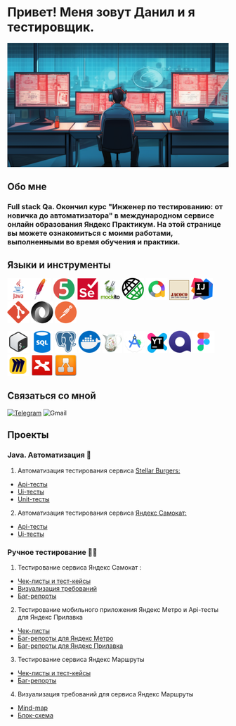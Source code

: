 
# Привет! Меня зовут Данил и я тестировщик. 

![Header](https://github.com/FixStress/fixStress/blob/main/assets/header2.png)

## Обо мне
### Full stack Qa. Окончил курс "Инженер по тестированию: от новичка до автоматизатора" в международном сервисе онлайн образования Яндекс Практикум. На этой странице вы можете ознакомиться с моими работами, выполненными во время обучения и практики.
### 

## Языки и инструменты

<img src="https://github.com/FixStress/fixStress/blob/main/assets/java-logo.png" title="Java" width="50"/><img src="https://github.com/FixStress/fixStress/blob/main/assets/maven-logo.png" title="Maven" width="50"/> <img src="https://github.com/FixStress/fixStress/blob/main/assets/junit5-logo.png" title="JUnit 5" width="50"/> <img src="https://github.com/FixStress/fixStress/blob/main/assets/Selenium.png" title="Selenium" width="50"/> <img src="https://github.com/FixStress/fixStress/blob/main/assets/mockito-logo.png" title="Mockito" width="45"/> <img src="https://github.com/FixStress/fixStress/blob/main/assets/rest-assured-logo.png" title="REST Assured" width="50"/> <img src="https://github.com/FixStress/fixStress/blob/main/assets/allure-logo.png" title="Allure" width="50"/> <img src="https://github.com/FixStress/fixStress/blob/main/assets/jacoco-logo.png" title="Jacoco" width="45"/> <img src="https://github.com/FixStress/fixStress/blob/main/assets/intellijidea-logo.png" title="IntellijIDEA" width="50"/> <img src="https://github.com/FixStress/fixStress/blob/main/assets/git-logo.png" title="Git" width="50"/> <img src="https://github.com/FixStress/fixStress/blob/main/assets/json-logo.png" title="JSON" width="50"/> <img src="https://github.com/FixStress/fixStress/blob/main/assets/postman-logo.png" title="Postman" width="50"/>

<img src="https://github.com/FixStress/fixStress/blob/main/assets/bash-logo.png" title="Bash" width="50"/> <img src="https://github.com/FixStress/fixStress/blob/main/assets/sql-logo.png" title="SQL" width="50"/> <img src="https://github.com/FixStress/fixStress/blob/main/assets/postgresql-logo.png" title="PostgreSQL" width="50"/> <img src="https://github.com/FixStress/fixStress/blob/main/assets/docker-logo.png" title="Docker" width="50"/> <img src="https://github.com/FixStress/fixStress/blob/main/assets/charles-logo.png" title="Charles" width="45"/> <img src="https://github.com/FixStress/fixStress/blob/main/assets/android-studio-logo.png" title="Android Studio" width="50"/> <img src="https://github.com/FixStress/fixStress/blob/main/assets/youtrack-logo.png" title="YouTrack" width="45"/> <img src="https://github.com/FixStress/fixStress/blob/main/assets/qase-logo.png" title="Qase" width="50"/> <img src="https://github.com/FixStress/fixStress/blob/main/assets/figma-logo.png" title="Figma" width="50"/> <img src="https://github.com/FixStress/fixStress/blob/main/assets/miro-logo.png" title="Miro" width="50"/> <img src="https://github.com/FixStress/fixStress/blob/main/assets/xmind-logo.png" title="Xmind" width="50"/> <img src="https://github.com/FixStress/fixStress/blob/main/assets/drawio-logo.png" title="draw.io" width="50"/>

## Связаться со мной
[![Telegram](https://img.shields.io/badge/-Telegram-090909?style-for-the-badge&logo=telegram)](https://t.me/fix_stress)
![Gmail](https://img.shields.io/badge/-danil.fixstress.astakhov@gmail.com-090909?style-for-the-badge&logo=gmail)

## Проекты

### Java. Автоматизация :robot: 
1. Автоматизация тестирования сервиса [Stellar Burgers:](https://stellarburgers.nomoreparties.site/)
* [Api-тесты](https://github.com/FixStress/Api-tests_for_Stellar_Burgers)
* [Ui-тесты](https://github.com/FixStress/Ui-tests_for_Stellar_Burgers)
* [Unit-тесты](https://github.com/FixStress/Unit-tests_for_Stellar_Burgers)
2. Автоматизация тестирования сервиса [Яндекс Самокат:](https://qa-scooter.praktikum-services.ru/)
* [Api-тесты](https://github.com/FixStress/Api-tests_for_Yandex_Scooter)
* [Ui-тесты](https://github.com/FixStress/Ui-tests_for_Yandex_Scooter)

### Ручное тестирование :technologist:
1. Тестирование сервиса Яндекс Самокат :
* [Чек-листы и тест-кейсы](https://docs.google.com/spreadsheets/d/1HEuZn89eNHAc0WXc1KUKBGhi7m2VBXPONDirHrvPSyY/edit?usp=sharing)
* [Визуализация требований](https://miro.com/app/board/uXjVNS5kS3w=/)
* [Баг-репорты](https://fixstress.youtrack.cloud/issues/fxs?q=%D1%82%D0%B5%D0%B3:%20%7B%D0%94%D0%B8%D0%BF%D0%BB%D0%BE%D0%BC%D0%BD%D0%B0%D1%8F%20%D1%80%D0%B0%D0%B1%D0%BE%D1%82%D0%B0%7D)
2. Тестирование мобильного приложения Яндекс Метро и Api-тесты для Яндекс Прилавка
* [Чек-листы](https://docs.google.com/spreadsheets/d/1nzPKTDMzirTtGKSnLz2xrHwdjyZOn_BbtYYWw4jU6mo/edit?usp=sharing)
* [Баг-репорты для Яндекс Метро](https://fixstress.youtrack.cloud/issues/fxs?q=%D1%82%D0%B5%D0%B3:%20%7BSprint%203%20Mobile%7D)
* [Баг-репорты для Яндекс Прилавка](https://fixstress.youtrack.cloud/issues/fxs?q=%D1%82%D0%B5%D0%B3:%20%7BSprint%203%20API%7D)
3. Тестирование сервиса Яндекс Маршруты
* [Чек-листы и тест-кейсы](https://docs.google.com/spreadsheets/d/126UNiuPSp1MZu6_ArCoNmYGQpBSfXHtLUGgPp5Vmsac/edit?usp=sharing)
* [Баг-репорты](https://docs.google.com/spreadsheets/d/126UNiuPSp1MZu6_ArCoNmYGQpBSfXHtLUGgPp5Vmsac/edit?usp=sharing)
4. Визуализация требований для сервиса Яндекс Маршруты
* [Mind-map](https://miro.com/app/board/uXjVMw2b2ys=/?share_link_id=868546698351)
* [Блок-схема](https://github.com/FixStress/fixStress/blob/main/assets/%D0%91%D0%BB%D0%BE%D0%BA-%D1%81%D1%85%D0%B5%D0%BC%D0%B0.drawio.png)
